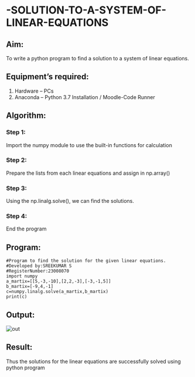 # -SOLUTION-TO-A-SYSTEM-OF-LINEAR-EQUATIONS
## Aim:
To write a python program to find a solution to a system of linear equations.
## Equipment’s required:
1. 	Hardware – PCs
2. 	Anaconda – Python 3.7 Installation / Moodle-Code Runner
## Algorithm:
### Step 1: 
Import the numpy module to use the built-in functions for calculation
### Step 2: 
Prepare the lists from each linear equations and assign in np.array()
### Step 3: 
Using the np.linalg.solve(), we can find the solutions.
### Step 4: 
End the program
## Program:
```
#Program to find the solution for the given linear equations.
#Developed by:SREEKUMAR S 
#RegisterNumber:23008070
import numpy 
a_martix=[[5,-3,-10],[2,2,-3],[-3,-1,5]]
b_martix=[-9,4,-1]
c=numpy.linalg.solve(a_martix,b_martix)
print(c)
```

## Output:
![out](https://github.com/guru14789/-SOLUTION-TO-A-SYSTEM-OF-LINEAR-EQUATIONS/assets/151705853/fb2f4b3b-31fe-4a84-b06a-5638ff32eff6)

## Result: 
Thus the solutions for the linear equations are successfully solved using python program

